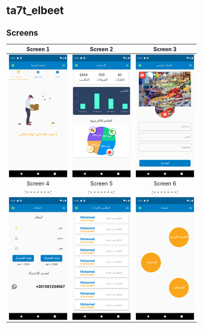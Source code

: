 # ta7t_elbeet

## Screens

|Screen 1| Screen 2| Screen 3|
|:------:|:-------:|:-------:|
|![](./Screenshot_1608804179.png)|![](./Screenshot_1608804187.png)|![](./Screenshot_1608804195.png)|
|Screen 4|Screen 5|Screen 6|
|:-------:|:-------:|:-------:|
|![](./Screenshot_1608804207.png)|![](./Screenshot_1608806094.png)|![](./Screenshot_1608806100.png)|
